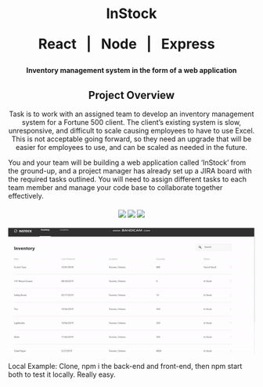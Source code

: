 <h1 align="center">InStock 
<p align="center">React&nbsp;&nbsp;&nbsp;|&nbsp;&nbsp;&nbsp;Node&nbsp;&nbsp;&nbsp;|&nbsp;&nbsp;&nbsp;Express&nbsp;&nbsp;&nbsp;</p></h1>
<h4 align="center">Inventory management system in the form of a web application</h4>
<h2 align="center">Project Overview</h2>
<p align="center">
Task is to work with an assigned team to develop an inventory management system for a Fortune 500 client. The client’s existing system is slow, unresponsive, and difficult to scale causing employees to have to use Excel. This is not acceptable going forward, so they need an upgrade that will be easier for employees to use, and can be scaled as needed in the future.

You and your team will be building a web application called ‘InStock’ from the ground-up, and a project manager has already set up a JIRA board with the required tasks outlined. You will need to assign different tasks to each team member and manage your code base to collaborate together effectively.
</p>

<h4 align="center">
  <img src="https://travis-ci.org/CCOSTAN/Home-AssistantConfig.svg?branch=master"/>
  <a href="http://makeapullrequest.com"><img src="https://img.shields.io/badge/PRs-welcome-brightgreen.svg?style=plasticr"/></a>
  <a href="https://github.com/khiz-k/pseudo-clones/commits/master"><img src="https://img.shields.io/github/last-commit/khiz-k/instock.svg?style=plasticr"/></a>
</h4>


![Website example](/instock.gif)
  
Local Example:
Clone, npm i the back-end and front-end, then npm start both to test it locally.  Really easy.


